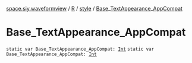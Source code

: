 [space.siy.waveformview](../../index.md) / [R](../index.md) / [style](index.md) / [Base_TextAppearance_AppCompat](./-base_-text-appearance_-app-compat.md)

# Base_TextAppearance_AppCompat

`static var Base_TextAppearance_AppCompat: `[`Int`](https://kotlinlang.org/api/latest/jvm/stdlib/kotlin/-int/index.html)
`static var Base_TextAppearance_AppCompat: `[`Int`](https://kotlinlang.org/api/latest/jvm/stdlib/kotlin/-int/index.html)